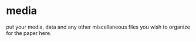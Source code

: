 # media

put your media, data and any other miscellaneous files you wish to organize for the paper here.